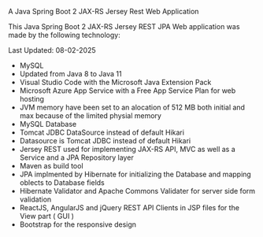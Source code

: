 
A Java Spring Boot 2 JAX-RS Jersey Rest Web Application

This Java Spring Boot 2 JAX-RS Jersey REST JPA Web application was made by the following technology: 

Last Updated: 08-02-2025

- MySQL
- Updated from Java 8 to Java 11
- Visual Studio Code with the Microsoft Java Extension Pack
- Microsoft Azure App Service with a Free App Service Plan for web hosting
- JVM memory have been set to an alocation of 512 MB both initial and max because of the limited physial memory
- MySQL Database
- Tomcat JDBC DataSource instead of default Hikari
- Datasource is Tomcat JDBC instead of default Hikari
- Jersey REST used for implementing JAX-RS API, MVC as well as a Service and a JPA Repository layer
- Maven as build tool
- JPA implmented by Hibernate for initializing the Database and mapping oblects to Database fields
- Hibernate Validator and Apache Commons Validater for server side form validation
- ReactJS, AngularJS and jQuery REST API Clients in JSP files for the View part ( GUI )
- Bootstrap for the responsive design
